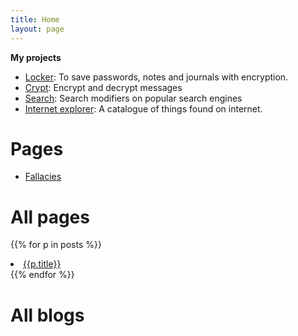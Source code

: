 ```yaml
---
title: Home
layout: page
---
```

**My projects**

- [Locker](/locker/locker.html): To save passwords, notes and journals with encryption.
- [Crypt](crypt): Encrypt and decrypt messages
- [Search](search): Search modifiers on popular search engines
- [Internet explorer](internet-explorer): A catalogue of things found on internet.

# Pages
- [Fallacies](fallacies)

# All pages
{{% for p in posts %}}
<li>
    <a href="{{p.url}}">{{p.title}}</a>
  </li>
{{% endfor %}}

# All blogs